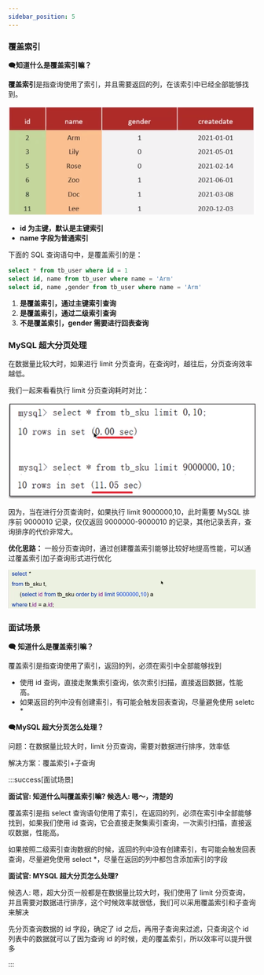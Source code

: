 ```yaml
---
sidebar_position: 5
---
```



### 覆盖索引
🗨️**知道什么是覆盖索引嘛？**

**覆盖索引**是指查询使用了索引，并且需要返回的列，在该索引中已经全部能够找到。

![](./image/image_6a460c4a-d68a-4e54-aab6-ae9927444a3e.png)

+ **id 为主键，默认是主键索引**
+ **name 字段为普通索引**

下面的 SQL 查询语句中，是覆盖索引的是：

```sql
select * from tb_user where id = 1
select id, name from tb_user where name = 'Arm'
select id, name ,gender from tb_user where name = 'Arm'
```

1. **是覆盖索引，通过主键索引查询**
2. **是覆盖索引，通过二级索引查询**
3. **不是覆盖索引，gender 需要进行回表查询**

### MySQL 超大分页处理
在数据量比较大时，如果进行 limit 分页查询，在查询时，越往后，分页查询效率越低。

我们一起来看看执行 limit 分页查询耗时对比：

![](./image/image_b239ee63-5e74-4e09-b34c-6f85635dcd36.png)

因为，当在进行分页查询时，如果执行 limit 9000000,10，此时需要 MySQL 排序前 9000010 记录，仅仅返回 9000000-9000010 的记录，其他记录丢弃，查询排序的代价非常大。

**优化思路：** 一般分页查询时，通过创建覆盖索引能够比较好地提高性能，可以通过覆盖索引加子查询形式进行优化

![](./image/image_0fa754b5-444d-4eb8-a0d8-b872ff434c64.png)

### 面试场景

**🗨️** **知道什么是覆盖索引嘛？**

覆盖索引是指查询使用了索引，返回的列，必须在索引中全部能够找到

+ 使用 id 查询，直接走聚集索引查询，依次索引扫描，直接返回数据，性能高。
+ 如果返回的列中没有创建索引，有可能会触发回表查询，尽量避免使用 seletc *



🗨️**MySQL 超大分页怎么处理？**

问题：在数据量比较大时，limit 分页查询，需要对数据进行排序，效率低

解决方案：覆盖索引+子查询



:::success[面试场景]

**面试官: 知道什么叫覆盖索引嘛? 候选人: 嗯～，清楚的**

覆盖索引是指 select 查询语句使用了索引，在返回的列，必须在索引中全部能够找到，如果我们使用 id 查询，它会直接走聚集索引查询，一次索引扫描，直接返叹数据，性能高。

如果按照二级索引查询数据的时候，返回的列中没有创建索引，有可能会触发回表查询，尽量避免使用 select *，尽量在返回的列中都包含添加索引的字段



**面试官: MYSQL 超大分页怎么处理?**

候选人: 嗯，超大分页一般都是在数据量比较大时，我们使用了 limit 分页查询，并且需要对数据进行排序，这个时候效率就很低，我们可以采用覆盖索引和子查询来解决

先分页查询数据的 id 字段，确定了 id 之后，再用子查询来过滤，只查询这个 id 列表中的数据就可以了因为查询 id 的时候，走的覆盖索引，所以效率可以提升很多

:::

